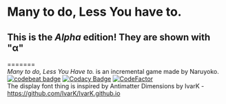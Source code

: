 # Many to do, Less You have to.
## This is the _Alpha_ edition! They are shown with "**α**"
=======<br>
*Many to do, Less You Have to.* is an incremental game made by Naruyoko.<br>
[![codebeat badge](https://codebeat.co/badges/90d344de-5e0b-46d3-8c91-e7834fb7f719)](https://codebeat.co/projects/github-com-naruyoko-many-to-do-less-you-have-to-master)
[![Codacy Badge](https://api.codacy.com/project/badge/Grade/a4515419000c493cba9d5833a001e40b)](https://www.codacy.com/app/Naruyoko/many-to-do-less-you-have-to?utm_source=github.com&amp;utm_medium=referral&amp;utm_content=Naruyoko/many-to-do-less-you-have-to&amp;utm_campaign=Badge_Grade)
[![CodeFactor](https://www.codefactor.io/repository/github/naruyoko/many-to-do-less-you-have-to/badge)](https://www.codefactor.io/repository/github/naruyoko/many-to-do-less-you-have-to)<br>
The display font thing is inspired by Antimatter Dimensions by IvarK - https://github.com/IvarK/IvarK.github.io<br>
